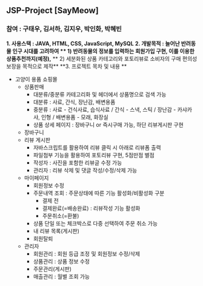 ## JSP-Project [SayMeow]
### 참여 : 구태우, 김서하, 김지우, 박인화, 박혜빈
**1. 사용스택 : JAVA, HTML, CSS, JavaScript, MySQL**
**2. 개발목적 : 늘어난 반려동물 인구 시대를 고려하여 
  ** 1) 반려동물의 정보를 입력하는 회원가입 구현, 이를 이용한 상품추천까지(예정),**
  ** 2) 세분화된 상품 카테고리와 포토리뷰로 소비자의 구매 편의성 보장을 목적으로 제작**
**3. 프로젝트 목차 및 내용 **

* 고양이 용품 쇼핑몰
  * 상품판매
    * 대분류/중분류 카테고리화 및 헤더에서 상품명으로 검색 가능
    * 대분류 : 사료, 간식, 장난감, 배변용품
    * 중분류 : 사료 - 건식사료, 습식사료 / 간식 - 스낵, 스틱 / 장난감 - 카샤카샤, 인형 / 배변용품 - 모래, 화장실 
    * 상품 상세 페이지 : 장바구니 or 즉시구매 가능, 하단 리뷰게시판 구현
  * 장바구니
  * 리뷰 게시판
    * 자바스크립트를 활용하여 리뷰 클릭 시 아래로 리뷰폼 출력  
    * 파일첨부 기능을 활용하여 포토리뷰 구현, 5점만점 별점
    * 작성자 : 사진을 포함한 리뷰글 수정 가능
    * 관리자 : 리뷰 삭제 및 댓글 작성/수정/삭제 가능
  * 마이페이지
    * 회원정보 수정
    * 주문내역 조회 : 주문상태에 따른 기능 활성화/비활성화 구분
      * 결제 전
      * 결제완료(=배송완료) : 리뷰작성 기능 활성화
      * 주문취소(=환불)
    * 상품 단일 또는 체크박스로 다중 선택하여 주문 취소 가능
    * 내 리뷰 목록(게시판)
    * 회원탈퇴
  * 관리자 
    * 회원관리 : 회원 등급 조정 및 회원정보 수정/삭제
    * 상품관리 : 상품 정보 수정
    * 주문관리(게시판) 
    * 매출관리 : 월별 조회 가능
